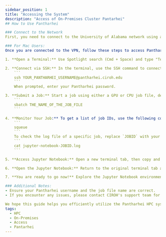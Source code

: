 ```yaml
---
sidebar_position: 1
title: "Accessing the System"
description: "Access of On-Premises Cluster Pantarhei"
## How to Use Pantharhei

### Connect to the Network
First, you need to connect to the University of Alabama network using a VPN. This step is crucial for ensuring a secure connection. For more information on setting up a VPN, please visit the [Office of Information Technology (OIT) website](https://oit.ua.edu).

### For Mac Users:
Once you are connected to the VPN, follow these steps to access Pantharhei:

1. **Open a Terminal:** Use Spotlight search (Cmd + Space) and type "Terminal" to open a new terminal window.

2. **Connect via SSH:** In the terminal, use the SSH command to connect to Pantharhei. Replace `YOUR_PANTHARHEI_USERNAME` with your actual Pantharhei username.
    ```
    ssh YOUR_PANTHARHEI_USERNAME@pantharhei.ciroh.edu
    ```
    When prompted, enter your Pantharhei password.

3. **Submit a Job:** Start a job using either a GPU or CPU job file, depending on your requirements. Replace `THE_NAME_OF_THE_JOB_FILE` with your specific job file name.
    ```
    sbatch THE_NAME_OF_THE_JOB_FILE
    ```

4. **Monitor Your Job:** To get a list of job IDs, use the following command:
    ```
    squeue
    ```
    To check the log file of a specific job, replace `JOBID` with your job's ID.
    ```
    cat jupyter-notebook-JOBID.log
    ```

5. **Access Jupyter Notebook:** Open a new terminal tab, then copy and paste the SSH command from the top of the log file into the new terminal tab. Enter your password again when prompted.

6. **Open the Jupyter Notebook:** Return to the original terminal tab and locate the HTTP link at the end of the log file. Copy this link and paste it into a web browser to access the Jupyter Notebook interface.

7. **You are ready to go now!** Explore the Jupyter Notebook environment to conduct your research computations.

### Additional Notes:
- Ensure your Pantharhei username and the job file name are correct.
- If you encounter any issues, please contact CIROH's support team for assistance.

We hope this guide helps you efficiently utilize the Pantharhei HPC system for your research needs. Happy computing!
tags:
  - HPC
  - On-Premises
  - Access
  - Pantarhei
---
```

